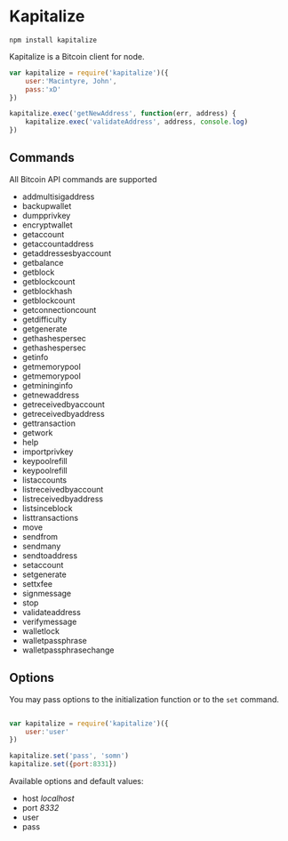 # Kapitalize

`npm install kapitalize`

Kapitalize is a Bitcoin client for node.

```js
var kapitalize = require('kapitalize')({
    user:'Macintyre, John',
    pass:'xD'
})

kapitalize.exec('getNewAddress', function(err, address) {
    kapitalize.exec('validateAddress', address, console.log)
})
```

## Commands

All Bitcoin API commands are supported

 + addmultisigaddress
 + backupwallet
 + dumpprivkey
 + encryptwallet
 + getaccount
 + getaccountaddress
 + getaddressesbyaccount
 + getbalance
 + getblock
 + getblockcount
 + getblockhash
 + getblockcount
 + getconnectioncount
 + getdifficulty
 + getgenerate
 + gethashespersec
 + gethashespersec
 + getinfo
 + getmemorypool
 + getmemorypool
 + getmininginfo
 + getnewaddress
 + getreceivedbyaccount
 + getreceivedbyaddress
 + gettransaction
 + getwork
 + help
 + importprivkey
 + keypoolrefill
 + keypoolrefill
 + listaccounts
 + listreceivedbyaccount
 + listreceivedbyaddress
 + listsinceblock
 + listtransactions
 + move
 + sendfrom
 + sendmany
 + sendtoaddress
 + setaccount
 + setgenerate
 + settxfee
 + signmessage
 + stop
 + validateaddress
 + verifymessage
 + walletlock
 + walletpassphrase
 + walletpassphrasechange

## Options

You may pass options to the initialization function or to the `set` command.

```js

var kapitalize = require('kapitalize')({
    user:'user'
})

kapitalize.set('pass', 'somn')
kapitalize.set({port:8331})

```

Available options and default values:

+ host *localhost*
+ port *8332*
+ user
+ pass
